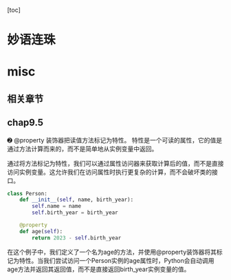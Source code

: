 [toc]
# 妙语连珠

# misc

## 相关章节
## chap9.5
➋ @property 装饰器把读值方法标记为特性。
特性是一个可读的属性，它的值是通过方法计算而来的，而不是简单地从实例变量中返回。

通过将方法标记为特性，我们可以通过属性访问器来获取计算后的值，而不是直接访问实例变量。这允许我们在访问属性时执行更复杂的计算，而不会破坏类的接口。
```python
class Person:
    def __init__(self, name, birth_year):
        self.name = name
        self.birth_year = birth_year

    @property
    def age(self):
        return 2023 - self.birth_year

```
在这个例子中，我们定义了一个名为age的方法，并使用@property装饰器将其标记为特性。当我们尝试访问一个Person实例的age属性时，Python会自动调用age方法并返回其返回值，而不是直接返回birth_year实例变量的值。